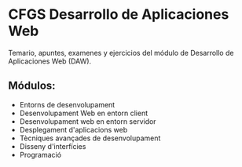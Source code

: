 # CFGS Desarrollo de Aplicaciones Web
Temario, apuntes, examenes y ejercicios del módulo de Desarrollo de Aplicaciones Web (DAW).

## Módulos:
- Entorns de desenvolupament
- Desenvolupament Web en entorn client
- Desenvolupament web en entorn servidor
- Desplegament d'aplicacions web
- Tècniques avançades de desenvolupament
- Disseny d'interfícies
- Programació
